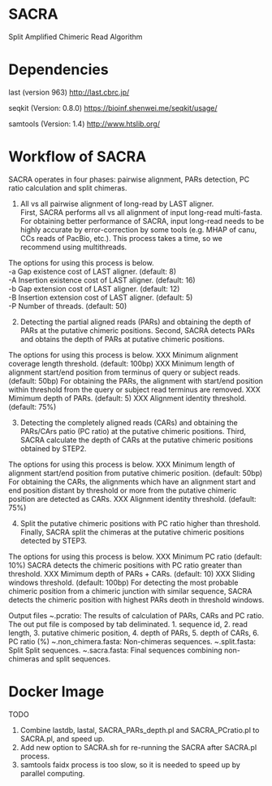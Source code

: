 # SACRA
Split Amplified Chimeric Read Algorithm

# Dependencies

last (version 963)
http://last.cbrc.jp/

seqkit (Version: 0.8.0)
https://bioinf.shenwei.me/seqkit/usage/

samtools (Version: 1.4)
http://www.htslib.org/

# Workflow of SACRA
SACRA operates in four phases: pairwise alignment, PARs detection, PC ratio calculation and split chimeras.  

1. All vs all pairwise alignment of long-read by LAST aligner.  
First, SACRA performs all vs all alignment of input long-read multi-fasta. For obtaining better performance of SACRA, input long-read needs to be highly accurate by error-correction by some tools (e.g. MHAP of canu, CCs reads of PacBio, etc.). This process takes a time, so we recommend using multithreads.  

The options for using this process is below.  
-a  Gap existence cost of LAST aligner. (default: 8)  
-A  Insertion existence cost of LAST aligner. (default: 16)  
-b  Gap extension cost of LAST aligner. (default: 12)  
-B  Insertion extension cost of LAST aligner. (default: 5)  
-P  Number of threads. (default: 50)  

2. Detecting the partial aligned reads (PARs) and obtaining the depth of PARs at the putative chimeric positions.
Second, SACRA detects PARs and obtains the depth of PARs at putative chimeric positions.

The options for using this process is below.
XXX Minimum alignment coverage length threshold. (default: 100bp) 
XXX Minimum length of alignment start/end position from terminus of query or subject reads. (default: 50bp)
    For obtaining the PARs, the alignment with start/end position within threshold from the query or subject read terminus are removed. 
XXX Mimimum depth of PARs. (default: 5)
XXX Alignment identity threshold. (default: 75%)

3. Detecting the completely aligned reads (CARs) and obtaining the PARs/CArs patio (PC ratio) at the putative chimeric positions.
Third, SACRA calculate the depth of CARs at the putative chimeric positions obtained by STEP2.

The options for using this process is below.
XXX Minimum length of alignment start/end position from putative chimeric position. (default: 50bp)
    For obtaining the CARs, the alignments which have an alignment start and end position distant by threshold or more from the putative chimeric position are detected as CARs. 
XXX Alignment identity threshold. (default: 75%)

4. Split the putative chimeric positions with PC ratio higher than threshold.
Finally, SACRA split the chimeras at the putative chimeric positions detected by STEP3.

The options for using this process is below.
XXX Minimum PC ratio (default: 10%)
    SACRA detects the chimeric positions with PC ratio greater than threshold.
XXX Mimimum depth of PARs + CARs. (default: 10)
XXX Sliding windows threshold. (default: 100bp)
    For detecting the most probable chimeric position from a chimeric junction with similar sequence, SACRA detects the chimeric position with highest PARs deoth in threshold windows.

Output files
~.pcratio: The results of calculation of PARs, CARs and PC ratio. The out put file is composed by tab deliminated.
            1. sequence id, 2. read length, 3. putative chimeric position, 4. depth of PARs, 5. depth of CARs, 6. PC ratio (%)
~.non_chimera.fasta: Non-chimeras sequences.
~.split.fasta: Split Split sequences.
~.sacra.fasta: Final sequences combining non-chimeras and split sequences.

# Docker Image

TODO
1. Combine lastdb, lastal, SACRA_PARs_depth.pl and SACRA_PCratio.pl to SACRA.pl, and speed up.
2. Add new option to SACRA.sh for re-running the SACRA after SACRA.pl process.
3. samtools faidx process is too slow, so it is needed to speed up by parallel computing.
